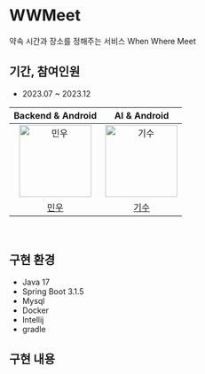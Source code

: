 # WWMeet
약속 시간과 장소를 정해주는 서비스
When Where Meet

## 기간, 참여인원
* 2023.07 ~ 2023.12

|                                         Backend & Android                               |                                        AI & Android                                    |                                       
|:---------------------------------------------------------------------------------------:|:--------------------------------------------------------------------------------------:|
| <img src="https://avatars.githubusercontent.com/u/34360434?v=4" width=130px alt="민우"/> | <img src="https://avatars.githubusercontent.com/u/85169153?v=4" width=130px alt="기수"/> |
|                            [민우](https://github.com/Kwonminwoo)                             |                          [기수](https://github.com/Hangisu)                           |


<br/>

## 구현 환경
* Java 17
* Spring Boot 3.1.5
* Mysql
* Docker
* Intellij
* gradle

## 구현 내용
